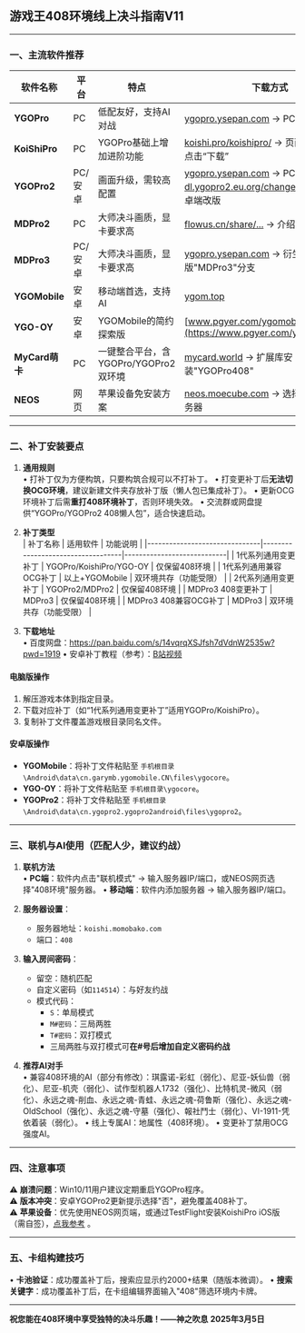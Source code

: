 ## 游戏王408环境线上决斗指南V11
---
### 一、主流软件推荐
| 软件名称       | 平台   | 特点                                                                 | 下载方式                                                                                   |
|----------------|--------|----------------------------------------------------------------------|------------------------------------------------------------------------------------------|
| **YGOPro**     | PC     | 低配友好，支持AI对战                                                 | [ygopro.ysepan.com](http://ygopro.ysepan.com/) → PC版完整包                              |
| **KoiShiPro**  | PC     | YGOPro基础上增加进阶功能                                                 | [koishi.pro/koishipro/](https://koishi.pro/koishipro/) → 页面上方或下方点击“下载”                              |
| **YGOPro2**    | PC/安卓 | 画面升级，需较高配置                                                 | [ygopro.ysepan.com](http://ygopro.ysepan.com/) → PC版完整包，[dl.ygopro2.eu.org/changelog.html](https://dl.ygopro2.eu.org/changelog.html) → 安卓端改版                              |
| **MDPro2**     | PC     | 大师决斗画质，显卡要求高                                                 | [flowus.cn/share/...](https://flowus.cn/share/8e562d75-7014-424e-bbcd-72e344a724fe) → 介绍页面                                       |
| **MDPro3**     | PC/安卓| 大师决斗画质，显卡要求高                                             | [ygopro.ysepan.com](http://ygopro.ysepan.com/) → 衍生版"MDPro3"分支                            |
| **YGOMobile**  | 安卓   | 移动端首选，支持AI                                                   | [ygom.top](https://ygom.top/)                                                            |
| **YGO-OY**     | 安卓   | YGOMobile的简约探索版                                                   | [www.pgyer.com/ygomobile_oy](https://www.pgyer.com/ygomobile_oy)                                                            |
| **MyCard萌卡** | PC     | 一键整合平台，含YGOPro/YGOPro2双环境                                 | [mycard.world](https://mycard.world/) → 扩展库安装"YGOPro408"                           |
| **NEOS**       | 网页   | 苹果设备免安装方案                                                   | [neos.moecube.com](https://neos.moecube.com/) → 选择"408环境"服务器                      |

---

### 二、补丁安装要点
1. **通用规则**  
   • 打补丁仅为方便构筑，只要构筑合规可以不打补丁。
   • 打变更补丁后**无法切换OCG环境**，建议新建文件夹存放补丁版（懒人包已集成补丁）。
   • 更新OCG环境补丁后需**重打408环境补丁**，否则环境失效。
   • 交流群或网盘提供“YGOPro/YGOPro2 408懒人包”，适合快速启动。

2. **补丁类型**  
   | 补丁名称                      | 适用软件                          | 功能说明                   |
   |-------------------------------|-----------------------------------|----------------------------|
   | 1代系列通用变更补丁            | YGOPro/KoishiPro/YGO-OY          | 仅保留408环境              |
   | 1代系列通用兼容OCG补丁         | 以上+YGOMobile                    | 双环境共存（功能受限）     |
   | 2代系列通用变更补丁            | YGOPro2/MDPro2                   | 仅保留408环境              |
   | MDPro3 408变更补丁            | MDPro3                           | 仅保留408环境              |
   | MDPro3 408兼容OCG补丁         | MDPro3                           | 双环境共存（功能受限）              |

3. **下载地址**  
   • 百度网盘：<https://pan.baidu.com/s/14vqrqXSJfsh7dVdnW2535w?pwd=1919>
   • 安卓补丁教程（参考）：[B站视频](https://www.bilibili.com/video/BV1KW4y1Y7ym/)

#### **电脑版操作**  
1. 解压游戏本体到指定目录。  
2. 下载对应补丁（如“1代系列通用变更补丁”适用YGOPro/KoishiPro）。  
3. 复制补丁文件覆盖游戏根目录同名文件。  

#### **安卓版操作**  
- **YGOMobile**：将补丁文件粘贴至 `手机根目录\Android\data\cn.garymb.ygomobile.CN\files\ygocore`。  
- **YGO-OY**：将补丁文件粘贴至 `手机根目录\ygocore`。
- **YGOPro2**：将补丁文件粘贴至 `手机根目录\Android\data\cn.ygopro2.ygopro2android\files\ygopro2`。  

---

### 三、联机与AI使用（匹配人少，建议约战）
1. **联机方法**  
   • **PC端**：软件内点击"联机模式" → 输入服务器IP/端口，或NEOS网页选择"408环境"服务器。
   • **移动端**：软件内添加服务器  → 输入服务器IP/端口。

2. **服务器设置**：
   - 服务器地址：`koishi.momobako.com`
   - 端口：`408`  

3. **输入房间密码**：  
   - 留空：随机匹配  
   - 自定义密码（如`114514`）：与好友约战  
   - 模式代码：  
     - `S`：单局模式  
     - `M#密码`：三局两胜  
     - `T#密码`：双打模式  
     - 三局两胜与双打模式可**在#号后增加自定义密码约战**

4. **推荐AI对手**  
   • 兼容408环境的AI（部分有修改）：琪露诺-彩虹（弱化）、尼亚-妖仙兽（弱化）、尼亚-机壳（弱化）、试作型机器人1732（强化）、比特机灵-微风（弱化）、永远之魂-削血、永远之魂-青蛙、永远之魂-荷鲁斯（强化）、永远之魂-OldSchool（强化）、永远之魂-守墓（强化）、報社鬥士（弱化）、VI-1911-凭依着装（弱化）。
   • 线上专属AI：地属性（408环境）。
   • 变更补丁禁用OCG强度AI。

---

### 四、注意事项
⚠️ **崩溃问题**：Win10/11用户建议定期重启YGOPro程序。  
⚠️ **版本冲突**：安卓YGOPro2更新提示选择"否"，避免覆盖408补丁。  
⚠️ **苹果设备**：优先使用NEOS网页端，或通过TestFlight安装KoishiPro iOS版（需自签），[点我参考](https://koishi.pro/koishipro2ios/) 。 

---

### 五、卡组构建技巧
• **卡池验证**：成功覆盖补丁后，搜索应显示约2000+结果（随版本微调）。
• **搜索关键字**：成功覆盖补丁后，在卡组编辑界面输入"408"筛选环境内卡牌。

---
**祝您能在408环境中享受独特的决斗乐趣！——神之吹息**
**2025年3月5日**